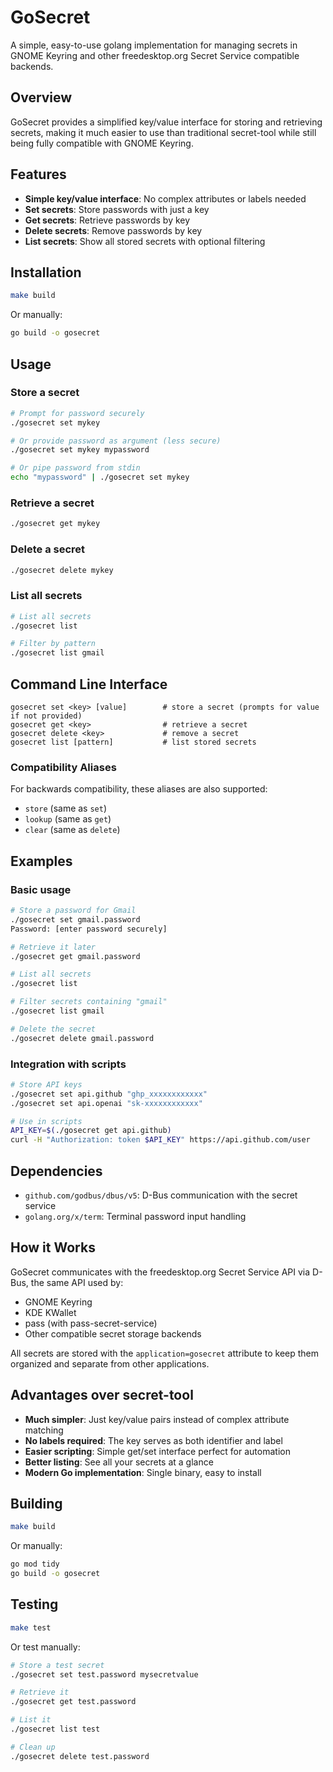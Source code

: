 # GoSecret

A simple, easy-to-use golang implementation for managing secrets in GNOME Keyring and other freedesktop.org Secret Service compatible backends.

## Overview

GoSecret provides a simplified key/value interface for storing and retrieving secrets, making it much easier to use than traditional secret-tool while still being fully compatible with GNOME Keyring.

## Features

- **Simple key/value interface**: No complex attributes or labels needed
- **Set secrets**: Store passwords with just a key
- **Get secrets**: Retrieve passwords by key
- **Delete secrets**: Remove passwords by key  
- **List secrets**: Show all stored secrets with optional filtering

## Installation

```bash
make build
```

Or manually:
```bash
go build -o gosecret
```

## Usage

### Store a secret
```bash
# Prompt for password securely
./gosecret set mykey

# Or provide password as argument (less secure)
./gosecret set mykey mypassword

# Or pipe password from stdin
echo "mypassword" | ./gosecret set mykey
```

### Retrieve a secret
```bash
./gosecret get mykey
```

### Delete a secret
```bash
./gosecret delete mykey
```

### List all secrets
```bash
# List all secrets
./gosecret list

# Filter by pattern
./gosecret list gmail
```

## Command Line Interface

```
gosecret set <key> [value]        # store a secret (prompts for value if not provided)
gosecret get <key>                # retrieve a secret
gosecret delete <key>             # remove a secret  
gosecret list [pattern]           # list stored secrets
```

### Compatibility Aliases

For backwards compatibility, these aliases are also supported:
- `store` (same as `set`)
- `lookup` (same as `get`) 
- `clear` (same as `delete`)

## Examples

### Basic usage
```bash
# Store a password for Gmail
./gosecret set gmail.password
Password: [enter password securely]

# Retrieve it later
./gosecret get gmail.password

# List all secrets
./gosecret list

# Filter secrets containing "gmail"
./gosecret list gmail

# Delete the secret
./gosecret delete gmail.password
```

### Integration with scripts
```bash
# Store API keys
./gosecret set api.github "ghp_xxxxxxxxxxxx"
./gosecret set api.openai "sk-xxxxxxxxxxxx"

# Use in scripts
API_KEY=$(./gosecret get api.github)
curl -H "Authorization: token $API_KEY" https://api.github.com/user
```

## Dependencies

- `github.com/godbus/dbus/v5`: D-Bus communication with the secret service
- `golang.org/x/term`: Terminal password input handling

## How it Works

GoSecret communicates with the freedesktop.org Secret Service API via D-Bus, the same API used by:

- GNOME Keyring
- KDE KWallet  
- pass (with pass-secret-service)
- Other compatible secret storage backends

All secrets are stored with the `application=gosecret` attribute to keep them organized and separate from other applications.

## Advantages over secret-tool

- **Much simpler**: Just key/value pairs instead of complex attribute matching
- **No labels required**: The key serves as both identifier and label
- **Easier scripting**: Simple get/set interface perfect for automation
- **Better listing**: See all your secrets at a glance
- **Modern Go implementation**: Single binary, easy to install

## Building

```bash
make build
```

Or manually:
```bash
go mod tidy
go build -o gosecret
```

## Testing

```bash
make test
```

Or test manually:
```bash
# Store a test secret
./gosecret set test.password mysecretvalue

# Retrieve it
./gosecret get test.password  

# List it
./gosecret list test

# Clean up
./gosecret delete test.password
```